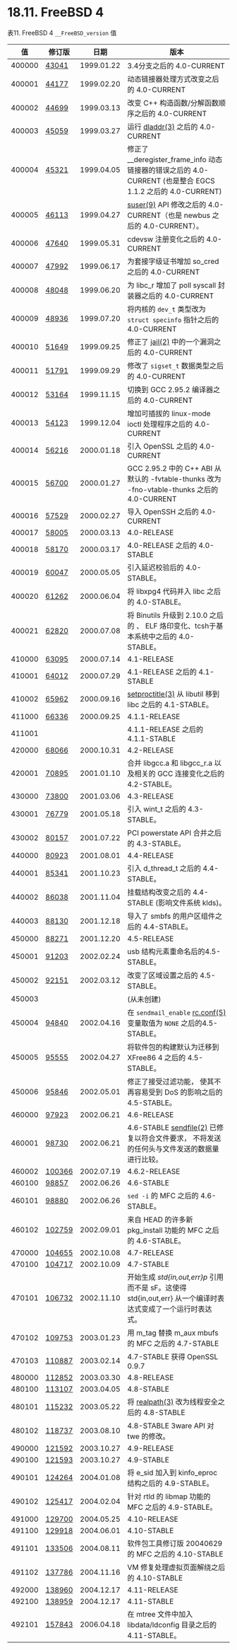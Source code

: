 # 18.11. FreeBSD 4

表11. FreeBSD 4 `__FreeBSD_version` 值

| 值 | 修订版 | 日期 | 版本 |
| --- | --- | --- | --- |
| 400000	 | [43041](https://svnweb.freebsd.org/changeset/base/43041)	 | 1999.01.22	 | 3.4分支之后的 4.0-CURRENT |
| 400001	 | [44177](https://svnweb.freebsd.org/changeset/base/44177)	 | 1999.02.20	 | 动态链接器处理方式改变之后的 4.0-CURRENT |
| 400002	 | [44699](https://svnweb.freebsd.org/changeset/base/44699)	 | 1999.03.13 	 | 改变 C++ 构造函数/分解函数顺序之后的 4.0-CURRENT |
| 400003	 | [45059](https://svnweb.freebsd.org/changeset/base/45059)	 | 1999.03.27	 | 运行 [dladdr(3)](https://www.freebsd.org/cgi/man.cgi?query=dladdr&sektion=3&format=html) 之后的 4.0-CURRENT |
| 400004	 | [45321](https://svnweb.freebsd.org/changeset/base/45321)	 | 1999.04.05 	 | 修正了 __deregister_frame_info 动态链接器的错误之后的 4.0-CURRENT (也是整合 EGCS 1.1.2 之后的 4.0-CURRENT) |
| 400005	 | [46113](https://svnweb.freebsd.org/changeset/base/46113)	 | 1999.04.27	 | [suser(9)](https://www.freebsd.org/cgi/man.cgi?query=suser&sektion=9&format=html) API 修改之后的 4.0-CURRENT（也是 newbus 之后的 4.0-CURRENT）。 |
| 400006	 | [47640](https://svnweb.freebsd.org/changeset/base/47640)	 | 1999.05.31 	 | cdevsw 注册变化之后的 4.0-CURRENT |
| 400007	 | [47992](https://svnweb.freebsd.org/changeset/base/47992)	 | 1999.06.17 	 | 为套接字级证书增加 so_cred 之后的 4.0-CURRENT |
| 400008	 | [48048](https://svnweb.freebsd.org/changeset/base/48048)	 | 1999.06.20 	 | 为 libc_r 增加了 poll syscall 封装器之后的 4.0-CURRENT |
| 400009	 | [48936](https://svnweb.freebsd.org/changeset/base/48936)	 | 1999.07.20 	 | 将内核的 `dev_t` 类型改为 `struct specinfo` 指针之后的 4.0-CURRENT |
| 400010	 | [51649](https://svnweb.freebsd.org/changeset/base/51649)	 | 1999.09.25 	 | 修正了 [jail(2)](https://www.freebsd.org/cgi/man.cgi?query=jail&sektion=2&format=html) 中的一个漏洞之后的 4.0-CURRENT |
| 400011	 | [51791](https://svnweb.freebsd.org/changeset/base/51791)	 | 1999.09.29 	 | 修改了 `sigset_t` 数据类型之后的 4.0-CURRENT |
| 400012	 | [53164](https://svnweb.freebsd.org/changeset/base/53164)	 | 1999.11.15 	 | 切换到 GCC 2.95.2 编译器之后的 4.0-CURRENT |
| 400013	 | [54123](https://svnweb.freebsd.org/changeset/base/54123)	 | 1999.12.04 	 | 增加可插拔的 linux-mode ioctl 处理程序之后的 4.0-CURRENT |
| 400014	 | [56216](https://svnweb.freebsd.org/changeset/base/56216)	 | 2000.01.18 	 | 引入 OpenSSL 之后的 4.0-CURRENT |
| 400015	 | [56700](https://svnweb.freebsd.org/changeset/base/56700)	 | 2000.01.27	 | GCC 2.95.2 中的 C++ ABI 从默认的 -fvtable-thunks 改为 -fno-vtable-thunks 之后的 4.0-CURRENT |
| 400016	 | [57529](https://svnweb.freebsd.org/changeset/base/57529)	 | 2000.02.27	 | 导入 OpenSSH 之后的 4.0-CURRENT |
| 400017	 | [58005](https://svnweb.freebsd.org/changeset/base/58005)	 | 2000.03.13	 | 4.0-RELEASE |
| 400018	 | [58170](https://svnweb.freebsd.org/changeset/base/58170)	 | 2000.03.17	 | 4.0-RELEASE 之后的 4.0-STABLE |
| 400019	 | [60047](https://svnweb.freebsd.org/changeset/base/60047)	 | 2000.05.05 	 | 引入延迟校验后的 4.0-STABLE。 |
| 400020	 | [61262](https://svnweb.freebsd.org/changeset/base/61262)	 | 2000.06.04	 | 将 libxpg4 代码并入 libc 之后的 4.0-STABLE。 |
| 400021	 | [62820](https://svnweb.freebsd.org/changeset/base/62820)	 | 2000.07.08	 | 将 Binutils 升级到 2.10.0 之后的 、 ELF 烙印变化、tcsh于基本系统中之后的 4.0-STABLE。 |
| 410000	 | [63095](https://svnweb.freebsd.org/changeset/base/63095)	 | 2000.07.14 	 | 4.1-RELEASE |
| 410001	 | [64012](https://svnweb.freebsd.org/changeset/base/64012)	 | 2000.07.29	 | 4.1-RELEASE 之后的 4.1-STABLE |
| 410002	 | [65962](https://svnweb.freebsd.org/changeset/base/65962)	 | 2000.09.16 	 | [setproctitle(3)](https://www.freebsd.org/cgi/man.cgi?query=setproctitle&sektion=3&format=html) 从 libutil 移到 libc 之后的 4.1-STABLE。 |
| 411000	 | [66336](https://svnweb.freebsd.org/changeset/base/66336)	 | 2000.09.25 	 | 4.1.1-RELEASE |
| 411001	 | 	 | 	 | 4.1.1-RELEASE 之后的 4.1.1-STABLE |
| 420000	 | [68066](https://svnweb.freebsd.org/changeset/base/68066)	 | 2000.10.31	 | 4.2-RELEASE |
| 420001	 | [70895](https://svnweb.freebsd.org/changeset/base/70895)	 | 2001.01.10	 | 合并 libgcc.a 和 libgcc_r.a 以及相关的 GCC 连接变化之后的 4.2-STABLE。 |
| 430000	 | [73800](https://svnweb.freebsd.org/changeset/base/73800)	 | 2001.03.06	 | 4.3-RELEASE |
| 430001	 | [76779](https://svnweb.freebsd.org/changeset/base/76779)	 | 2001.05.18	 | 引入 wint_t 之后的 4.3-STABLE。 |
| 430002	 | [80157](https://svnweb.freebsd.org/changeset/base/80157)	 | 2001.07.22	 | PCI powerstate API 合并之后的 4.3-STABLE。 |
| 440000	 | [80923](https://svnweb.freebsd.org/changeset/base/80923)	 | 2001.08.01	 | 4.4-RELEASE |
| 440001	 | [85341](https://svnweb.freebsd.org/changeset/base/85341)	 | 2001.10.23	 | 引入 d_thread_t 之后的 4.4-STABLE。 |
| 440002	 | [86038](https://svnweb.freebsd.org/changeset/base/86038)	 | 2001.11.04	 | 挂载结构改变之后的 4.4-STABLE (影响文件系统 klds)。 |
| 440003	 | [88130](https://svnweb.freebsd.org/changeset/base/88130)	 | 2001.12.18	 | 导入了 smbfs 的用户区组件之后的 4.4-STABLE。 |
| 450000	 | [88271](https://svnweb.freebsd.org/changeset/base/88271)	 | 2001.12.20	 | 4.5-RELEASE |
| 450001	 | [91203](https://svnweb.freebsd.org/changeset/base/91203)	 | 2002.02.24	 | usb 结构元素重命名后的4.5-STABLE。 |
| 450002	 | [92151](https://svnweb.freebsd.org/changeset/base/92151)	 | 2002.03.12	 | 改变了区域设置之后的 4.5-STABLE。 |
| 450003	 | 	 | 	 | (从未创建) |
| 450004	 | [94840](https://svnweb.freebsd.org/changeset/base/94840)	 | 2002.04.16	 | 在 `sendmail_enable` [rc.conf(5)](https://www.freebsd.org/cgi/man.cgi?query=rc.conf&sektion=5&format=html) 变量取值为 `NONE` 之后的4.5-STABLE。 |
| 450005	 | [95555](https://svnweb.freebsd.org/changeset/base/95555)	 | 2002.04.27	 | 将软件包的构建默认为迁移到 XFree86 4 之后的 4.5-STABLE。 |
| 450006	 | [95846](https://svnweb.freebsd.org/changeset/base/95846)	 | 2002.05.01	 | 修正了接受过滤功能， 使其不再容易受到 DoS 的影响之后的 4.5-STABLE。 |
| 460000	 | [97923](https://svnweb.freebsd.org/changeset/base/97923)	 | 2002.06.21 	 | 4.6-RELEASE |
| 460001	 | [98730](https://svnweb.freebsd.org/changeset/base/98730)	 | 2002.06.21 	 | 4.6-STABLE [sendfile(2)](https://www.freebsd.org/cgi/man.cgi?query=sendfile&sektion=2&format=html) 已修复以符合文件要求， 不将发送的任何头与文件发送的数据量进行比较。 |
| 460002	 | [100366](https://svnweb.freebsd.org/changeset/base/100366)	 | 2002.07.19	 | 4.6.2-RELEASE |
| 460100	 | [98857](https://svnweb.freebsd.org/changeset/base/98857)	 | 2002.06.26	 | 4.6-STABLE|
| 460101	 | [98880](https://svnweb.freebsd.org/changeset/base/98880)	 | 2002.06.26	 | `sed -i` 的 MFC 之后的 4.6-STABLE。 |
| 460102	 | [102759](https://svnweb.freebsd.org/changeset/base/102759)	 | 2002.09.01	 | 来自 HEAD 的许多新 pkg_install 功能的 MFC 之后的 4.6-STABLE。 |
| 470000	 | [104655](https://svnweb.freebsd.org/changeset/base/104655)	 | 2002.10.08 	 | 4.7-RELEASE |
| 470100	 | [104717](https://svnweb.freebsd.org/changeset/base/104717)	 | 2002.10.09	 | 4.7-STABLE |
| 470101	 | [106732](https://svnweb.freebsd.org/changeset/base/106732)	 | 2002.11.10	 | 开始生成 *std{in,out,err}p* 引用而不是 sF。这使得 std{in,out,err} 从一个编译时表达式变成了一个运行时表达式。 |
| 470102	 | [109753](https://svnweb.freebsd.org/changeset/base/109753)	 | 2003.01.23 	 | 用 m_tag 替换 m_aux mbufs 的 MFC 之后的 4.7-STABLE |
| 470103	 | [110887](https://svnweb.freebsd.org/changeset/base/110887)	 | 2003.02.14	 | 4.7-STABLE 获得 OpenSSL 0.9.7 |
| 480000	 | [112852](https://svnweb.freebsd.org/changeset/base/112852)	 | 2003.03.30	 | 4.8-RELEASE |
| 480100	 | [113107](https://svnweb.freebsd.org/changeset/base/113107)	 | 2003.04.05	 | 4.8-STABLE |
| 480101	 | [115232](https://svnweb.freebsd.org/changeset/base/115232)	 | 2003.05.22	 | 将 [realpath(3)](https://www.freebsd.org/cgi/man.cgi?query=realpath&sektion=3&format=html) 改为线程安全之后的 4.8-STABLE |
| 480102	 | [118737](https://svnweb.freebsd.org/changeset/base/118737)	 | 2003.08.10 	 | 4.8-STABLE 3ware API 对 twe 的修改。 |
| 490000	 | [121592](https://svnweb.freebsd.org/changeset/base/121592)	 | 2003.10.27	 | 4.9-RELEASE |
| 490100	 | [121593](https://svnweb.freebsd.org/changeset/base/121593)	 | 2003.10.27	 | 4.9-STABLE |
| 490101	 | [124264](https://svnweb.freebsd.org/changeset/base/124264)	 | 2004.01.08 	 | 将 e_sid 加入到 kinfo_eproc 结构之后的 4.9-STABLE。 |
| 490102	 | [125417](https://svnweb.freebsd.org/changeset/base/125417)	 | 2004.02.04 	 | 针对 rtld 的 libmap 功能的 MFC 之后的 4.9-STABLE。 |
| 491000	 | [129700](https://svnweb.freebsd.org/changeset/base/129700)	 | 2004.05.25	 | 4.10-RELEASE |
| 491100	 | [129918](https://svnweb.freebsd.org/changeset/base/129918)	 | 2004.06.01	 | 4.10-STABLE |
| 491101	 | [133506](https://svnweb.freebsd.org/changeset/base/133506)	 | 2004.08.11	 | 软件包工具修订版 20040629 的 MFC 之后的 4.10-STABLE |
| 491102	 | [137786](https://svnweb.freebsd.org/changeset/base/137786)	 | 2004.11.16 	 | VM 修复处理虚拟页面解绕之后的 4.10-STABLE |
| 492000	 | [138960](https://svnweb.freebsd.org/changeset/base/138960)	 | 2004.12.17	 | 4.11-RELEASE |
| 492100	 | [138959](https://svnweb.freebsd.org/changeset/base/138959)	 | 2004.12.17	 | 4.11-STABLE |
| 492101	 | [157843](https://svnweb.freebsd.org/changeset/base/157843)	 | 2006.04.18	 | 在 mtree 文件中加入 libdata/ldconfig 目录之后的 4.11-STABLE。 |
